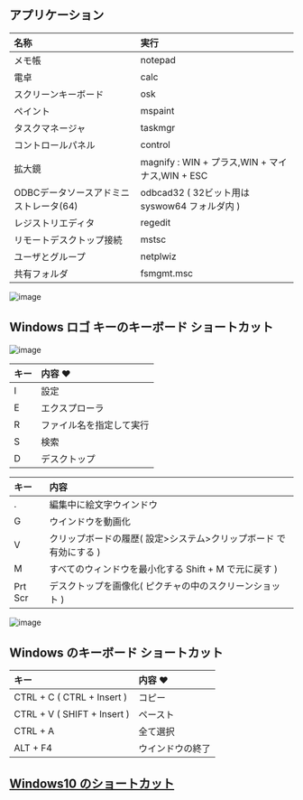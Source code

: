 ## アプリケーション
| 名称 | 実行
| :--- | :--- 
| メモ帳 | notepad
| 電卓 | calc
| スクリーンキーボード | osk
| ペイント | mspaint
| タスクマネージャ | taskmgr
| コントロールパネル | control
| 拡大鏡 | magnify : WIN + プラス,WIN + マイナス,WIN + ESC
| ODBCデータソースアドミニストレータ(64) | odbcad32 ( 32ビット用は syswow64 フォルダ内 )
| レジストリエディタ | regedit
| リモートデスクトップ接続 | mstsc
| ユーザとグループ | netplwiz
| 共有フォルダ | fsmgmt.msc

![image](https://user-images.githubusercontent.com/1501327/145700194-2bad8cb8-cdd2-43b1-98e0-5fc3947e1632.png)

## Windows ロゴ キーのキーボード ショートカット

![image](https://user-images.githubusercontent.com/1501327/145702847-13755607-f7cc-4964-82a9-3d922f6d1e37.png)

| キー | 内容 ♥
| :--- | :--- 
| I | 設定
| E | エクスプローラ
| R | ファイル名を指定して実行
| S | 検索
| D | デスクトップ

| キー | 内容 
| :--- | :--- 
| . | 編集中に絵文字ウインドウ
| G | ウインドウを動画化
| V | クリップボードの履歴( 設定>システム>クリップボード で有効にする )
| M | すべてのウィンドウを最小化する Shift + M で元に戻す )
| Prt Scr | デスクトップを画像化( ピクチャの中のスクリーンショット )

![image](https://user-images.githubusercontent.com/1501327/145705060-0d887a5d-c78a-4595-a3dc-7d524ddd2f32.png)

## Windows のキーボード ショートカット

| キー | 内容 ♥
| :--- | :--- 
| CTRL + C ( CTRL + Insert ) | コピー
| CTRL + V ( SHIFT + Insert ) | ペースト
| CTRL + A | 全て選択
| ALT + F4 | ウインドウの終了


## [Windows10 のショートカット](https://support.microsoft.com/ja-jp/windows/windows-%E3%81%AE%E3%82%AD%E3%83%BC%E3%83%9C%E3%83%BC%E3%83%89-%E3%82%B7%E3%83%A7%E3%83%BC%E3%83%88%E3%82%AB%E3%83%83%E3%83%88-dcc61a57-8ff0-cffe-9796-cb9706c75eec#WindowsVersion=Windows_10)
